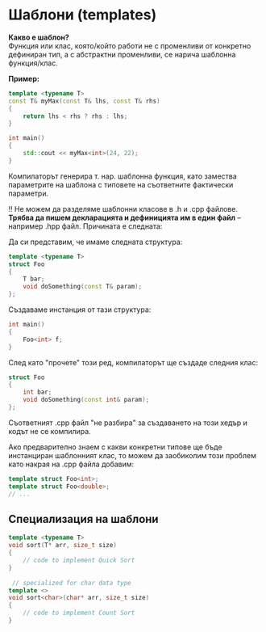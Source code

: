 # Шаблони (templates)

**Какво е шаблон?**  
Функция или клас, която/който работи не с променливи от конкретно дефиниран тип, а с абстрактни променливи, се нарича шаблонна функция/клас.  

**Пример:**
```c++
template <typename T>
const T& myMax(const T& lhs, const T& rhs)
{
	return lhs < rhs ? rhs : lhs;
}

int main()
{
	std::cout << myMax<int>(24, 22);
}
```

Компилаторът генерира т. нар. шаблонна функция, като замества параметрите на шаблона с типовете на съответните фактически параметри.  

:bangbang: Не можем да разделяме шаблонни класове в .h и .cpp файлове. **Трябва да пишем декларацията и дефиницията им в един файл** – например .hpp файл. Причината е следната:  

Да си представим, че имаме следната структура:
```c++
template <typename T>
struct Foo
{
    T bar;
    void doSomething(const T& param);
};
```
Създаваме инстанция от тази структура:
```c++
int main()
{
	Foo<int> f;
}
```
След като "прочете" този ред, компилаторът ще създаде следния клас:
```c++
struct Foo
{
    int bar;
    void doSomething(const int& param);
};
```
Съответният .cpp файл "не разбира" за създаването на този хедър и кодът не се компилира.  

Ако предварително знаем с какви конкретни типове ще бъде инстанциран шаблонният клас, то можем да заобиколим този проблем като накрая на .cpp файла добавим:
```c++
template struct Foo<int>;
template struct Foo<double>;
// ...
```

## Специализация на шаблони
```c++
template <typename T>
void sort(T* arr, size_t size)
{
    // code to implement Quick Sort
}
 
 // specialized for char data type
template <>
void sort<char>(char* arr, size_t size)
{
    // code to implement Count Sort
}
```
